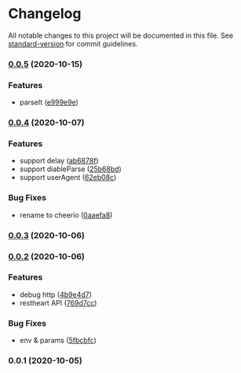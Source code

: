 # Changelog

All notable changes to this project will be documented in this file. See [standard-version](https://github.com/conventional-changelog/standard-version) for commit guidelines.

### [0.0.5](https://github.com-ws///compare/v0.0.4...v0.0.5) (2020-10-15)


### Features

* parseIt ([e999e9e](https://github.com-ws///commit/e999e9e0105d59849aed6160617aad2008a6590a))

### [0.0.4](https://github.com-ws///compare/v0.0.3...v0.0.4) (2020-10-07)


### Features

* support delay ([ab6878f](https://github.com-ws///commit/ab6878fe2932fd809cf9425fcb259a08311d086d))
* support diableParse ([25b68bd](https://github.com-ws///commit/25b68bd59ea1b700f73e0adb27537ac54daa3aa2))
* support userAgent ([62eb08c](https://github.com-ws///commit/62eb08c39437542e8ca4e87d8dc6a7b19e4178ee))


### Bug Fixes

* rename to cheerio ([0aaefa8](https://github.com-ws///commit/0aaefa8972058686ae4247697a5997dee5d9e29f))

### [0.0.3](https://github.com-ws///compare/v0.0.2...v0.0.3) (2020-10-06)

### [0.0.2](https://github.com-ws///compare/v0.0.1...v0.0.2) (2020-10-06)


### Features

* debug http ([4b9e4d7](https://github.com-ws///commit/4b9e4d78d4b41e104e193874d57c6ef00f0b4152))
* restheart API ([769d7cc](https://github.com-ws///commit/769d7cc7d10621948d45d3d67ac90eda1c03f867))


### Bug Fixes

* env & params ([5fbcbfc](https://github.com-ws///commit/5fbcbfcd0fa6eb1bef1d50aea97532c1355c50cd))

### 0.0.1 (2020-10-05)
